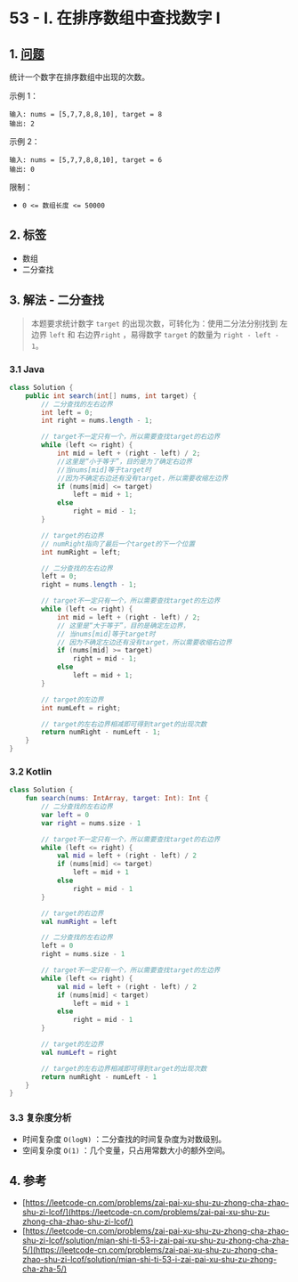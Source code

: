 # 53 - I. 在排序数组中查找数字 I

## 1. [问题](https://leetcode-cn.com/problems/zai-pai-xu-shu-zu-zhong-cha-zhao-shu-zi-lcof/)

统计一个数字在排序数组中出现的次数。

示例 1：

```text
输入: nums = [5,7,7,8,8,10], target = 8
输出: 2
```

示例 2：

```text
输入: nums = [5,7,7,8,8,10], target = 6
输出: 0
```

限制：

* `0 <= 数组长度 <= 50000`

## 2. 标签

* 数组
* 二分查找

## 3. 解法 - 二分查找

> 本题要求统计数字 `target` 的出现次数，可转化为：使用二分法分别找到 左边界 `left` 和 右边界`right` ，易得数字 `target` 的数量为 `right - left - 1`。

### 3.1 Java

```java
class Solution {
    public int search(int[] nums, int target) {
        // 二分查找的左右边界
        int left = 0;
        int right = nums.length - 1;

        // target不一定只有一个，所以需要查找target的右边界
        while (left <= right) {
            int mid = left + (right - left) / 2;
            //这里是“小于等于”，目的是为了确定右边界
            //当nums[mid]等于target时
            //因为不确定右边还有没有target，所以需要收缩左边界
            if (nums[mid] <= target)
                left = mid + 1;
            else
                right = mid - 1;
        }

        // target的右边界
        // numRight指向了最后一个target的下一个位置
        int numRight = left;

        // 二分查找的左右边界
        left = 0;
        right = nums.length - 1;

        // target不一定只有一个，所以需要查找target的左边界
        while (left <= right) {
            int mid = left + (right - left) / 2;
            // 这里是“大于等于”，目的是确定左边界，
            // 当nums[mid]等于target时
            // 因为不确定左边还有没有target，所以需要收缩右边界
            if (nums[mid] >= target)
                right = mid - 1;
            else
                left = mid + 1; 
        }

        // target的左边界
        int numLeft = right;

        // target的左右边界相减即可得到target的出现次数
        return numRight - numLeft - 1;
    }
}
```

### 3.2 Kotlin

```kotlin
class Solution {
    fun search(nums: IntArray, target: Int): Int {
        // 二分查找的左右边界
        var left = 0
        var right = nums.size - 1

        // target不一定只有一个，所以需要查找target的右边界
        while (left <= right) {
            val mid = left + (right - left) / 2
            if (nums[mid] <= target)
                left = mid + 1
            else
                right = mid - 1
        }

        // target的右边界
        val numRight = left

        // 二分查找的左右边界
        left = 0
        right = nums.size - 1

        // target不一定只有一个，所以需要查找target的左边界
        while (left <= right) {
            val mid = left + (right - left) / 2
            if (nums[mid] < target)
                left = mid + 1
            else
                right = mid - 1
        }

        // target的左边界
        val numLeft = right

        // target的左右边界相减即可得到target的出现次数
        return numRight - numLeft - 1
    }
}
```

### 3.3 复杂度分析

* 时间复杂度 `O(logN)` ：二分查找的时间复杂度为对数级别。
* 空间复杂度 `O(1)` ：几个变量，只占用常数大小的额外空间。

## 4. 参考

* [https://leetcode-cn.com/problems/zai-pai-xu-shu-zu-zhong-cha-zhao-shu-zi-lcof/](https://leetcode-cn.com/problems/zai-pai-xu-shu-zu-zhong-cha-zhao-shu-zi-lcof/)
* [https://leetcode-cn.com/problems/zai-pai-xu-shu-zu-zhong-cha-zhao-shu-zi-lcof/solution/mian-shi-ti-53-i-zai-pai-xu-shu-zu-zhong-cha-zha-5/](https://leetcode-cn.com/problems/zai-pai-xu-shu-zu-zhong-cha-zhao-shu-zi-lcof/solution/mian-shi-ti-53-i-zai-pai-xu-shu-zu-zhong-cha-zha-5/)

